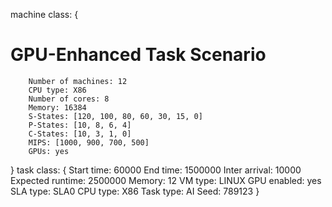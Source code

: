 machine class:
{
# GPU-Enhanced Task Scenario
        Number of machines: 12
        CPU type: X86
        Number of cores: 8
        Memory: 16384
        S-States: [120, 100, 80, 60, 30, 15, 0]
        P-States: [10, 8, 6, 4]
        C-States: [10, 3, 1, 0]
        MIPS: [1000, 900, 700, 500]
        GPUs: yes
}
task class:
{
        Start time: 60000
        End time: 1500000
        Inter arrival: 10000
        Expected runtime: 2500000
        Memory: 12
        VM type: LINUX
        GPU enabled: yes
        SLA type: SLA0
        CPU type: X86
        Task type: AI
        Seed: 789123
}
